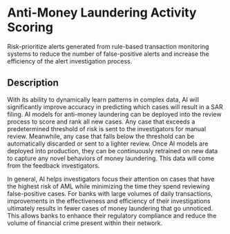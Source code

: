 # Anti-Money Laundering Activity Scoring
Risk-prioritize alerts generated from rule-based transaction monitoring systems to reduce the number of false-positive alerts and increase the efficiency of the alert investigation process.

## Description
With its ability to dynamically learn patterns in complex data, AI will significantly improve accuracy in predicting which cases will result in a SAR filing. AI models for anti-money laundering can be deployed into the review process to score and rank all new cases. Any case that exceeds a predetermined threshold of risk is sent to the investigators for manual review. Meanwhile, any case that falls below the threshold can be automatically discarded or sent to a lighter review. Once AI models are deployed into production, they can be continuously retrained on new data to capture any novel behaviors of money laundering. This data will come from the feedback investigators.

In general, AI helps investigators focus their attention on cases that have the highest risk of AML while minimizing the time they spend reviewing false-positive cases. For banks with large volumes of daily transactions, improvements in the effectiveness and efficiency of their investigations ultimately results in fewer cases of money laundering that go unnoticed. This allows banks to enhance their regulatory compliance and reduce the volume of financial crime present within their network.
